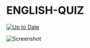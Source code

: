 # ENGLISH-QUIZ

[![Up to Date](https://github.com/ikatyang/emoji-cheat-sheet/workflows/Up%20to%20Date/badge.svg)](https://github.com/ikatyang/emoji-cheat-sheet/actions?query=workflow%3A%22Up+to+Date%22)

![Screenshot](https://raw.githubusercontent.com/rslozl/English-Quiz-Mobile-App/master/1.png)

